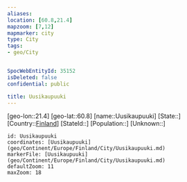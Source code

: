 ```yaml
---
aliases: 
location: [60.8,21.4]
mapzoom: [7,12] 
mapmarker: city 
type: City
tags:
- geo/City


SpocWebEntityId: 35152
isDeleted: false
confidential: public

title: Uusikaupuuki
---
```

[geo-lon::21.4]
[geo-lat::60.8]
[name::Uusikaupuuki]
[State::]
[Country::[Finland](geo/Continent/Europe/Finland.md)]
[StateId::]
[Population::]
[Unknown::]


```leaflet
id: Uusikaupuuki
coordinates: [Uusikaupuuki](geo/Continent/Europe/Finland/City/Uusikaupuuki.md)
markerFile: [Uusikaupuuki](geo/Continent/Europe/Finland/City/Uusikaupuuki.md)
defaultZoom: 11 
maxZoom: 18
```



